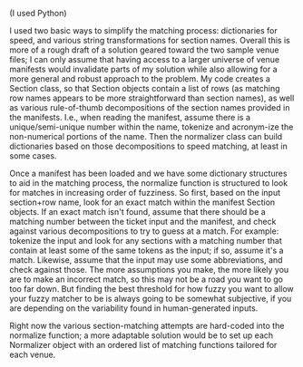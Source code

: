 (I used Python)

I used two basic ways to simplify the matching process: dictionaries for speed, and various string transformations for section
names.  Overall this is more of a rough draft of a solution geared toward the two sample venue files; I can only assume that 
having access to a larger universe of venue manifests would invalidate parts of my solution while also allowing for a more 
general and robust approach to the problem.  My code creates a Section class, so that Section objects contain a list of 
rows (as matching row names appears to be more straightforward than section names), as well as various rule-of-thumb 
decompositions of the section names provided in the manifests.  I.e., when reading the manifest, assume there is a 
unique/semi-unique number within the name, tokenize and acronym-ize the non-numerical portions of the name.  Then the 
normalizer class can build dictionaries based on those decompositions to speed matching, at least in some cases.

Once a manifest has been loaded and we have some dictionary structures to aid in the matching process, the normalize
function is structured to look for matches in increasing order of fuzziness.  So first, based on the input section+row
name, look for an exact match within the manifest Section objects.  If an exact match isn't found, assume that there should
be a matching number between the ticket input and the manifest, and check against various decompositions to try to guess
at a match.  For example:  tokenize the input and look for any sections with a matching number that contain at least
some of the same tokens as the input; if so, assume it's a match.  Likewise, assume that the input may use some abbreviations,
and check against those.  The more assumptions you make, the more likely you are to make an incorrect match, so this
may not be a road you want to go too far down.  But finding the best threshold for how fuzzy you want to allow your
fuzzy matcher to be is always going to be somewhat subjective, if you are depending on the variability found in human-generated
inputs.

Right now the various section-matching attempts are hard-coded into the normalize function; a more adaptable solution
would be to set up each Normalizer object with an ordered list of matching functions tailored for each venue.